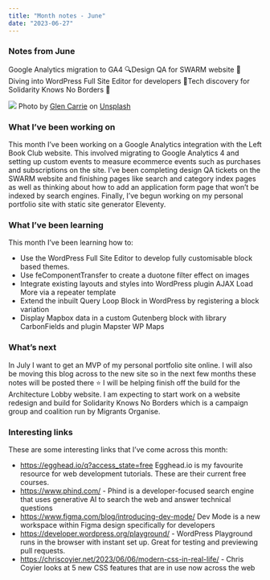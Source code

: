 ```yaml
---
title: "Month notes - June"
date: "2023-06-27"
---
```


### Notes from June 
Google Analytics migration to GA4 🔍Design QA for SWARM website 💅 Diving into WordPress Full Site Editor for developers 🤿Tech discovery for Solidarity Knows No Borders 🧭


![](https://images.unsplash.com/photo-1589726310756-0198bd0d0fb2?ixlib=rb-4.0.3&ixid=M3wxMjA3fDB8MHxwaG90by1wYWdlfHx8fGVufDB8fHx8fA%3D%3D&auto=format&fit=crop&w=1770&q=80)
Photo by <a href="https://unsplash.com/@glencarrie?utm_source=unsplash&utm_medium=referral&utm_content=creditCopyText">Glen Carrie</a> on <a href="https://unsplash.com/photos/k06emqjiB7M?utm_source=unsplash&utm_medium=referral&utm_content=creditCopyText">Unsplash</a>
  
  
### What I’ve been working on
This month I’ve been working on a Google Analytics integration with the Left Book Club website. This involved migrating to Google Analytics 4 and setting up custom events to measure ecommerce events such as purchases and subscriptions on the site. I’ve been completing design QA tickets on the SWARM website and finishing pages like search and category index pages as well as thinking about how to add an application form page that won’t be indexed by search engines. Finally, I’ve begun working on my personal portfolio site with static site generator Eleventy.

###  What I’ve been learning
This month I’ve been learning how to:
- Use the WordPress Full Site Editor to develop fully customisable block based themes.
- Use feComponentTransfer to create a duotone filter effect on images
- Integrate existing layouts and styles into WordPress plugin AJAX Load More via a repeater template
- Extend the inbuilt Query Loop Block in WordPress by registering a block variation
- Display Mapbox data in a custom Gutenberg block with library CarbonFields and plugin Mapster WP Maps

### What’s next
In July I want to get an MVP of my personal portfolio site online. I will also be moving this blog across to the new site so in the next few months these notes will be posted there ⭐ I will be helping  finish off the build for the Architecture Lobby website. I am expecting to start work on a website redesign and build for Solidarity Knows No Borders which is a campaign group and coalition run by Migrants Organise. 

### Interesting links
These are some interesting links that I’ve come across this month: 
- https://egghead.io/q?access_state=free Egghead.io is my favourite resource for web development tutorials. These are their current free courses.
- https://www.phind.com/  -  Phind is a developer-focused search engine that uses generative AI to search the web and answer technical questions
- https://www.figma.com/blog/introducing-dev-mode/ Dev Mode is a new workspace within Figma design specifically for developers
- https://developer.wordpress.org/playground/ - WordPress Playground runs in the browser with instant set up. Great for testing and previewing pull requests. 
- https://chriscoyier.net/2023/06/06/modern-css-in-real-life/ - Chris Coyier looks at 5 new CSS features that are in use now across the web
